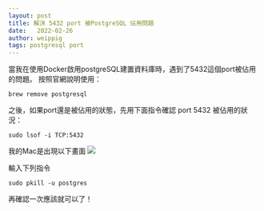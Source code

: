 ```yaml
---
layout: post
title: 解決 5432 port 被PostgreSQL 佔用問題
date:   2022-02-26 
author: weippig
tags: postgresql port
---
```


當我在使用Docker啟用postgreSQL建置資料庫時，遇到了5432這個port被佔用的問題。
按照官網說明使用：
``` console
brew remove postgresql
```
之後，如果port還是被佔用的狀態，先用下面指令確認 port 5432 被佔用的狀況：
``` console
sudo lsof -i TCP:5432
```
我的Mac是出現以下畫面
![](https://i.imgur.com/3dff5p8.png)

輸入下列指令
``` console
sudo pkill -u postgres
```
再確認一次應該就可以了！
